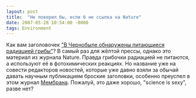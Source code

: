```yaml
---
layout: post
title:  "Не поверил бы, если б не ссылка на Nature"
date: 2007-05-28 10:54:00 -0000
tags: Environment
---
```


Как вам заголовочек <a href="http://ecoportal.ru/news.php?id=23445">"В Чернобыле обнаружены питающиеся радиацией грибы"</a>? В самый раз для жёлтой прессы, однако это материал из журнала Nature. Правда грибочки радиацией не питаются, а используют её в фотохимических реакциях. Но название уже на совести редакторов новостей, которые уже давно взяли за обычай давать научным публикациям броские заголовки, особенно преуспел в этом журнал <a href="http://membrana.ru">Мембрана</a>. Пожалуй, это даже хорошо, "science is sexy", разве нет?